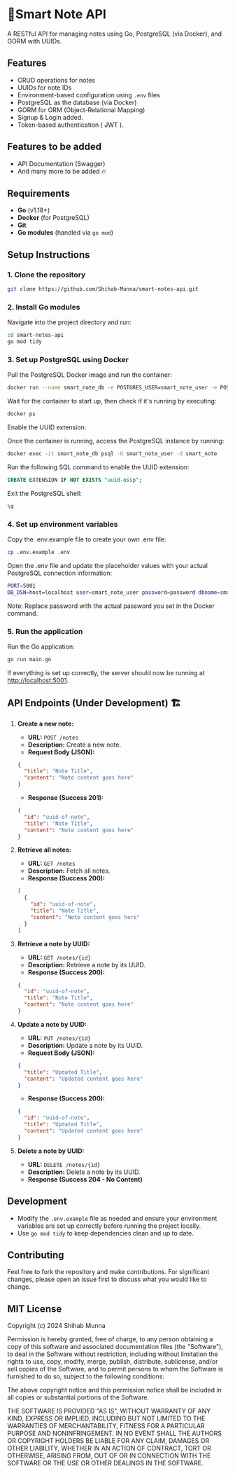 # 📔Smart Note API

A RESTful API for managing notes using Go, PostgreSQL (via Docker), and GORM with UUIDs.

## Features

- CRUD operations for notes
- UUIDs for note IDs
- Environment-based configuration using `.env` files
- PostgreSQL as the database (via Docker)
- GORM for ORM (Object-Relational Mapping)
- Signup & Login added.
- Token-based authentication ( JWT ).

## Features to be added

- API Documentation (Swagger)
- And many more to be added 🔥

## Requirements

- **Go** (v1.18+)
- **Docker** (for PostgreSQL)
- **Git**
- **Go modules** (handled via `go mod`)

## Setup Instructions

### 1. Clone the repository

```bash
git clone https://github.com/Shihab-Munna/smart-notes-api.git
```

### 2. Install Go modules

Navigate into the project directory and run:

```bash
cd smart-notes-api
go mod tidy
```

### 3. Set up PostgreSQL using Docker

Pull the PostgreSQL Docker image and run the container:

```bash
docker run --name smart_note_db -e POSTGRES_USER=smart_note_user -e POSTGRES_PASSWORD=password -e POSTGRES_DB=smart_note -p 5432:5432 -d postgres
```

Wait for the container to start up, then check if it's running by executing:

```bash
docker ps
```

Enable the UUID extension:

Once the container is running, access the PostgreSQL instance by running:

```bash
docker exec -it smart_note_db psql -U smart_note_user -d smart_note
```

Run the following SQL command to enable the UUID extension:

```sql
CREATE EXTENSION IF NOT EXISTS "uuid-ossp";
```

Exit the PostgreSQL shell:

```bash
\q
```

### 4. Set up environment variables

Copy the .env.example file to create your own .env file:

```bash
cp .env.example .env
```

Open the .env file and update the placeholder values with your actual PostgreSQL connection information:

```bash
PORT=5001
DB_DSN=host=localhost user=smart_note_user password=password dbname=smart_note port=5432 sslmode=disable
```

Note: Replace password with the actual password you set in the Docker command.

### 5. Run the application

Run the Go application:

```bash
go run main.go
```

If everything is set up correctly, the server should now be running at <http://localhost:5001>.

## API Endpoints (Under Development) 🏗️

1. **Create a new note:**

   - **URL:** `POST /notes`
   - **Description:** Create a new note.
   - **Request Body (JSON):**

   ```json
   {
     "title": "Note Title",
     "content": "Note content goes here"
   }
   ```

   - **Response (Success 201):**

   ```json
   {
     "id": "uuid-of-note",
     "title": "Note Title",
     "content": "Note content goes here"
   }
   ```

2. **Retrieve all notes:**

   - **URL:** `GET /notes`
   - **Description:** Fetch all notes.
   - **Response (Success 200):**

   ```json
   [
     {
       "id": "uuid-of-note",
       "title": "Note Title",
       "content": "Note content goes here"
     }
   ]
   ```

3. **Retrieve a note by UUID:**

   - **URL:** `GET /notes/{id}`
   - **Description:** Retrieve a note by its UUID.
   - **Response (Success 200):**

   ```json
   {
     "id": "uuid-of-note",
     "title": "Note Title",
     "content": "Note content goes here"
   }
   ```

4. **Update a note by UUID:**

   - **URL:** `PUT /notes/{id}`
   - **Description:** Update a note by its UUID.
   - **Request Body (JSON):**

   ```json
   {
     "title": "Updated Title",
     "content": "Updated content goes here"
   }
   ```

   - **Response (Success 200):**

   ```json
   {
     "id": "uuid-of-note",
     "title": "Updated Title",
     "content": "Updated content goes here"
   }
   ```

5. **Delete a note by UUID:**
   - **URL:** `DELETE /notes/{id}`
   - **Description:** Delete a note by its UUID.
   - **Response (Success 204 - No Content)**

## Development

- Modify the `.env.example` file as needed and ensure your environment variables are set up correctly before running the project locally.
- Use `go mod tidy` to keep dependencies clean and up to date.

## Contributing

Feel free to fork the repository and make contributions. For significant changes, please open an issue first to discuss what you would like to change.

## MIT License

Copyright (c) 2024 Shihab Munna

Permission is hereby granted, free of charge, to any person obtaining a copy
of this software and associated documentation files (the "Software"), to deal
in the Software without restriction, including without limitation the rights
to use, copy, modify, merge, publish, distribute, sublicense, and/or sell
copies of the Software, and to permit persons to whom the Software is
furnished to do so, subject to the following conditions:

The above copyright notice and this permission notice shall be included in all
copies or substantial portions of the Software.

THE SOFTWARE IS PROVIDED "AS IS", WITHOUT WARRANTY OF ANY KIND, EXPRESS OR
IMPLIED, INCLUDING BUT NOT LIMITED TO THE WARRANTIES OF MERCHANTABILITY,
FITNESS FOR A PARTICULAR PURPOSE AND NONINFRINGEMENT. IN NO EVENT SHALL THE
AUTHORS OR COPYRIGHT HOLDERS BE LIABLE FOR ANY CLAIM, DAMAGES OR OTHER
LIABILITY, WHETHER IN AN ACTION OF CONTRACT, TORT OR OTHERWISE, ARISING FROM,
OUT OF OR IN CONNECTION WITH THE SOFTWARE OR THE USE OR OTHER DEALINGS IN THE
SOFTWARE.
